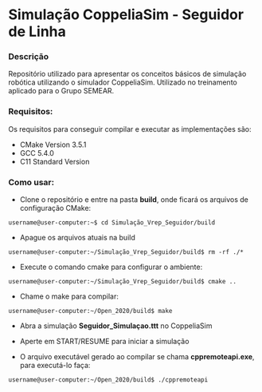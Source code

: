 # Simulação CoppeliaSim - Seguidor de Linha

### Descrição
Repositório utilizado para apresentar os conceitos básicos de simulação robótica utilizando o simulador CoppeliaSim. Utilizado no treinamento aplicado para o Grupo SEMEAR.

### Requisitos:
Os requisitos para conseguir compilar e executar as implementações são:
- CMake Version 3.5.1
- GCC 5.4.0
- C11 Standard Version

### Como usar:
- Clone o repositório e entre na pasta **build**, onde ficará os arquivos de configuração CMake: 
```console
username@user-computer:~$ cd Simulação_Vrep_Seguidor/build
```
- Apague os arquivos atuais na build
```console
username@user-computer:~/Simulação_Vrep_Seguidor/build$ rm -rf ./*
```
- Execute o comando cmake para configurar o ambiente:
```console
username@user-computer:~/Simulação_Vrep_Seguidor/build$ cmake ..
```
- Chame o make para compilar:
```console
username@user-computer:~/Open_2020/build$ make
```
- Abra a simulação **Seguidor_Simulaçao.ttt** no CoppeliaSim
- Aperte em START/RESUME para iniciar a simulação

- O arquivo executável gerado ao compilar se chama **cppremoteapi.exe**, para executá-lo faça:
```console
username@user-computer:~/Open_2020/build$ ./cppremoteapi
```

